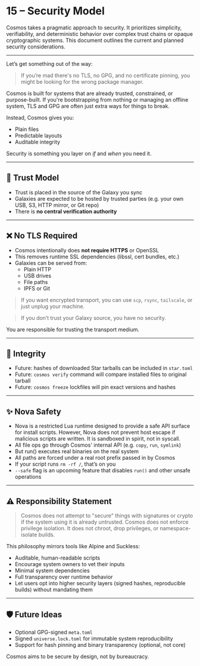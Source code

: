 # 15 – Security Model

Cosmos takes a pragmatic approach to security. It prioritizes simplicity, verifiability, and deterministic behavior over complex trust chains or opaque cryptographic systems. This document outlines the current and planned security considerations.

---

Let’s get something out of the way:
> If you’re mad there's no TLS, no GPG, and no certificate pinning, you might be looking for the wrong package manager.

Cosmos is built for systems that are already trusted, constrained, or purpose-built. If you're bootstrapping from 
nothing or managing an offline system, TLS and GPG are often just extra ways for things to break.

Instead, Cosmos gives you:

- Plain files
- Predictable layouts
- Auditable integrity

Security is something you layer on *if* and *when* you need it.

---

## 🔐 Trust Model
- Trust is placed in the source of the Galaxy you sync
- Galaxies are expected to be hosted by trusted parties (e.g. your own USB, S3, HTTP mirror, or Git repo)
- There is **no central verification authority**

---

## ❌ No TLS Required
- Cosmos intentionally does **not require HTTPS** or OpenSSL
- This removes runtime SSL dependencies (libssl, cert bundles, etc.)
- Galaxies can be served from:
  - Plain HTTP
  - USB drives
  - File paths
  - IPFS or Git

> If you want encrypted transport, you can use `scp`, `rsync`, `tailscale`, or just unplug your machine.

> If you don’t trust your Galaxy source, you have no security.

You are responsible for trusting the transport medium.

---

## 🔢 Integrity
- Future: hashes of downloaded Star tarballs can be included in `star.toml`
- Future: `cosmos verify` command will compare installed files to original tarball
- Future: `cosmos freeze` lockfiles will pin exact versions and hashes

---

## ✨ Nova Safety
- Nova is a restricted Lua runtime designed to provide a safe API surface for install scripts. However, Nova does not prevent host escape if malicious scripts are written. It is sandboxed in spirit, not in syscall.
- All file ops go through Cosmos' internal API (e.g. `copy`, `run`, `symlink`)
- But run() executes real binaries on the real system
- All paths are forced under a real root prefix passed in by Cosmos
- If your script runs `rm -rf /`, that’s on you
- `--safe` flag is an upcoming feature that disables `run()` and other unsafe operations

---

## ⚠️ Responsibility Statement
> Cosmos does not attempt to "secure" things with signatures or crypto if the system using it is already untrusted. Cosmos does not enforce privilege isolation. It does not chroot, drop privileges, or namespace-isolate builds.

This philosophy mirrors tools like Alpine and Suckless:

- Auditable, human-readable scripts
- Encourage system owners to vet their inputs
- Minimal system dependencies
- Full transparency over runtime behavior
- Let users opt into higher security layers (signed hashes, reproducible builds) without mandating them

---

## 🛡️ Future Ideas
- Optional GPG-signed `meta.toml`
- Signed `universe.lock.toml` for immutable system reproducibility
- Support for hash pinning and binary transparency (optional, not core)

Cosmos aims to be secure by design, not by bureaucracy.

